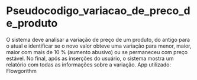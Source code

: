 # Pseudocodigo_variacao_de_preco_de_produto
O sistema deve analisar a variação de preço de um produto, do antigo para o atual e identificar se o novo valor obteve uma variação para menor, maior, maior com mais de 10 % (aumento abusivo) ou se permaneceu com preço estável. No final, após as inserções do usuário, o sistema mostra um relatório com todas as informações sobre a variação. App utilizado: Flowgorithm
